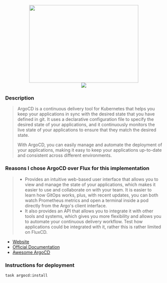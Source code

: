 <p align="center">
<img width="350" height="250" src="https://cncf-branding.netlify.app/img/projects/argo/horizontal/color/argo-horizontal-color.svg"></br><img src="https://img.shields.io/github/v/release/argoproj/argo-cd?label=Latest%20Version&logo=github&style=for-the-badge">
</p>

### Description

> ArgoCD is a continuous delivery tool for Kubernetes that helps you keep your applications in sync with the desired state that you have defined in git. It uses a declarative configuration file to specify the desired state of your applications, and it continuously monitors the live state of your applications to ensure that they match the desired state.
>
> With ArgoCD, you can easily manage and automate the deployment of your applications, making it easy to keep your applications up-to-date and consistent across different environments.

### Reasons I chose ArgoCD over Flux for this implementation

> - Provides an intuitive web-based user interface that allows you to view and manage the state of your applications, which makes it easier to use and collaborate on with your team. It is
easier to learn how GitOps works, plus, with recent updates, you can both watch Prometheus metrics and open a terminal inside a pod directly from the Argo's client interface.
 > - It also provides an API that allows you to integrate it with other tools and systems, which gives you more flexibility and allows you to automate your continuous delivery workflow. Test how applications could be integrated with it, rather this is rather limited on FluxCD.

- [Website][website-uri]
- [Official Documentation][docs-uri]
- [Awesome ArgoCD][awesome-uri]


### Instructions for deployment

```bash
task argocd:install
```

[website-uri]: https://argoproj.github.io/cd/
[docs-uri]: https://argo-cd.readthedocs.io/en/stable/
[awesome-uri]: https://github.com/terrytangyuan/awesome-argo
